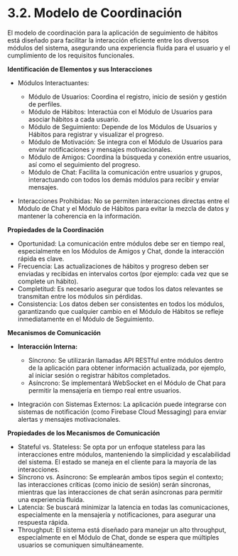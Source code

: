 # 3.2. Modelo de Coordinación

El modelo de coordinación para la aplicación de seguimiento de hábitos está diseñado para facilitar la interacción eficiente entre los diversos módulos del sistema, asegurando una experiencia fluida para el usuario y el cumplimiento de los requisitos funcionales.


**Identificación de Elementos y sus Interacciones**

- Módulos Interactuantes:

  - Módulo de Usuarios: Coordina el registro, inicio de sesión y gestión de perfiles.
  - Módulo de Hábitos: Interactúa con el Módulo de Usuarios para asociar hábitos a cada usuario.
  - Módulo de Seguimiento: Depende de los Módulos de Usuarios y Hábitos para registrar y visualizar el progreso.
  - Módulo de Motivación: Se integra con el Módulo de Usuarios para enviar notificaciones y mensajes motivacionales.
  - Módulo de Amigos: Coordina la búsqueda y conexión entre usuarios, así como el seguimiento del progreso.
  - Módulo de Chat: Facilita la comunicación entre usuarios y grupos, interactuando con todos los demás módulos para recibir y enviar mensajes.
- Interacciones Prohibidas: No se permiten interacciones directas entre el Módulo de Chat y el Módulo de Hábitos para evitar la mezcla de datos y mantener la coherencia en la información.

**Propiedades de la Coordinación**
  - Oportunidad: La comunicación entre módulos debe ser en tiempo real, especialmente en los Módulos de Amigos y Chat, donde la interacción rápida es clave.
  - Frecuencia: Las actualizaciones de hábitos y progreso deben ser enviadas y recibidas en intervalos cortos (por ejemplo: cada vez que se complete un hábito).
  - Completitud: Es necesario asegurar que todos los datos relevantes se transmitan entre los módulos sin pérdidas.
  - Consistencia: Los datos deben ser consistentes en todos los módulos, garantizando que cualquier cambio en el Módulo de Hábitos se refleje inmediatamente en el Módulo de Seguimiento.
    
**Mecanismos de Comunicación**

- **Interacción Interna:**

  - Síncrono: Se utilizarán llamadas API RESTful entre módulos dentro de la aplicación para obtener información actualizada, por ejemplo, al iniciar sesión o registrar hábitos completados.
  - Asíncrono: Se implementará WebSocket en el Módulo de Chat para permitir la mensajería en tiempo real entre usuarios.

- Integración con Sistemas Externos: La aplicación puede integrarse con sistemas de notificación (como Firebase Cloud Messaging) para enviar alertas y mensajes motivacionales.

**Propiedades de los Mecanismos de Comunicación**
  - Stateful vs. Stateless: Se opta por un enfoque stateless para las interacciones entre módulos, manteniendo la simplicidad y escalabilidad del sistema. El estado se maneja en el cliente para la mayoría de las interacciones.
  - Síncrono vs. Asíncrono: Se emplearán ambos tipos según el contexto; las interacciones críticas (como inicio de sesión) serán síncronas, mientras que las interacciones de chat serán asíncronas para permitir una experiencia fluida.
  - Latencia: Se buscará minimizar la latencia en todas las comunicaciones, especialmente en la mensajería y notificaciones, para asegurar una respuesta rápida.
  - Throughput: El sistema está diseñado para manejar un alto throughput, especialmente en el Módulo de Chat, donde se espera que múltiples usuarios se comuniquen simultáneamente.
